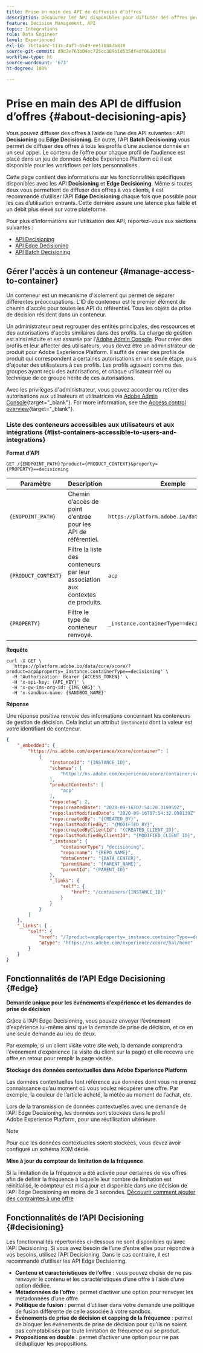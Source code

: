 ```yaml
---
title: Prise en main des API de diffusion d’offres
description: Découvrez les API disponibles pour diffuser des offres personnalisées.
feature: Decision Management, API
topic: Integrations
role: Data Engineer
level: Experienced
exl-id: 7bc1a4ec-113c-4af7-b549-ee17b843b818
source-git-commit: d9d2e763b04ec725cc389b1d535df4df06103018
workflow-type: ht
source-wordcount: '673'
ht-degree: 100%

---
```


# Prise en main des API de diffusion d’offres {#about-decisioning-apis}

Vous pouvez diffuser des offres à l’aide de l’une des API suivantes : API **Decisioning** ou **Edge Decisioning.** En outre, l’API **Batch Decisioning** vous permet de diffuser des offres à tous les profils d’une audience donnée en un seul appel. Le contenu de l’offre pour chaque profil de l’audience est placé dans un jeu de données Adobe Experience Platform où il est disponible pour les workflows par lots personnalisés.

Cette page contient des informations sur les fonctionnalités spécifiques disponibles avec les API **Decisioning** et **Edge Decisioning**. Même si toutes deux vous permettent de diffuser des offres à vos clients, il est recommandé d’utiliser l’API **Edge Decisioning** chaque fois que possible pour les cas d’utilisation entrants. Cette dernière assure une latence plus faible et un débit plus élevé sur votre plateforme.

Pour plus d’informations sur l’utilisation des API, reportez-vous aux sections suivantes :
* [API Decisioning](decisioning-api.md)
* [API Edge Decisioning](edge-decisioning-api.md)
* [API Batch Decisioning](batch-decisioning-api.md)

## Gérer l&#39;accès à un conteneur {#manage-access-to-container}

Un conteneur est un mécanisme d&#39;isolement qui permet de séparer différentes préoccupations. L&#39;ID de conteneur est le premier élément de chemin d&#39;accès pour toutes les API du référentiel. Tous les objets de prise de décision résident dans un conteneur.

Un administrateur peut regrouper des entités principales, des ressources et des autorisations d&#39;accès similaires dans des profils. La charge de gestion est ainsi réduite et est assurée par l&#39;[Adobe Admin Console](https://adminconsole.adobe.com/). Pour créer des profils et leur affecter des utilisateurs, vous devez être un administrateur de produit pour Adobe Experience Platform. Il suffit de créer des profils de produit qui correspondent à certaines autorisations en une seule étape, puis d&#39;ajouter des utilisateurs à ces profils. Les profils agissent comme des groupes ayant reçu des autorisations, et chaque utilisateur réel ou technique de ce groupe hérite de ces autorisations.

Avec les privilèges d&#39;administrateur, vous pouvez accorder ou retirer des autorisations aux utilisateurs et utilisatrices via [Adobe Admin Console](https://adminconsole.adobe.com/){target="_blank"}. For more information, see the [Access control overview](https://experienceleague.adobe.com/docs/experience-platform/access-control/home.html?lang=fr){target="_blank"}.

### Liste des conteneurs accessibles aux utilisateurs et aux intégrations {#list-containers-accessible-to-users-and-integrations}

**Format d&#39;API**

```http
GET /{ENDPOINT_PATH}?product={PRODUCT_CONTEXT}&property={PROPERTY}==decisioning
```

| Paramètre | Description | Exemple |
| --------- | ----------- | ------- |
| `{ENDPOINT_PATH}` | Chemin d’accès de point d’entrée pour les API de référentiel. | `https://platform.adobe.io/data/core/xcore/` |
| `{PRODUCT_CONTEXT}` | Filtre la liste des conteneurs par leur association aux contextes de produits. | `acp` |
| `{PROPERTY}` | Filtre le type de conteneur renvoyé. | `_instance.containerType==decisioning` |

**Requête**

```shell
curl -X GET \
  'https://platform.adobe.io/data/core/xcore/?product=acp&property=_instance.containerType==decisioning' \
  -H 'Authorization: Bearer {ACCESS_TOKEN}' \
  -H 'x-api-key: {API_KEY}' \
  -H 'x-gw-ims-org-id: {IMS_ORG}' \
  -H 'x-sandbox-name: {SANDBOX_NAME}'
```

**Réponse**

Une réponse positive renvoie des informations concernant les conteneurs de gestion de décision. Cela inclut un attribut `instanceId` dont la valeur est votre identifiant de conteneur.

```json
{
    "_embedded": {
        "https://ns.adobe.com/experience/xcore/container": [
            {
                "instanceId": "{INSTANCE_ID}",
                "schemas": [
                    "https://ns.adobe.com/experience/xcore/container;version=0.5"
                ],
                "productContexts": [
                    "acp"
                ],
                "repo:etag": 2,
                "repo:createdDate": "2020-09-16T07:54:28.319959Z",
                "repo:lastModifiedDate": "2020-09-16T07:54:32.098139Z",
                "repo:createdBy": "{CREATED_BY}",
                "repo:lastModifiedBy": "{MODIFIED_BY}",
                "repo:createdByClientId": "{CREATED_CLIENT_ID}",
                "repo:lastModifiedByClientId": "{MODIFIED_CLIENT_ID}",
                "_instance": {
                    "containerType": "decisioning",
                    "repo:name": "{REPO_NAME}",
                    "dataCenter": "{DATA_CENTER}",
                    "parentName": "{PARENT_NAME}",
                    "parentId": "{PARENT_ID}"
                },
                "_links": {
                    "self": {
                        "href": "/containers/{INSTANCE_ID}"
                    }
                }
            }
        ]
    },
    "_links": {
        "self": {
            "href": "/?product=acp&property=_instance.containerType==decisioning",
            "@type": "https://ns.adobe.com/experience/xcore/hal/home"
        }
    }
}
```

## Fonctionnalités de l’API Edge Decisioning {#edge}

**Demande unique pour les événements d’expérience et les demandes de prise de décision**

Grâce à l’API Edge Decisioning, vous pouvez envoyer l’événement d’expérience lui-même ainsi que la demande de prise de décision, et ce en une seule demande au lieu de deux.

Par exemple, si un client visite votre site web, la demande comprendra l’événement d’expérience (la visite du client sur la page) et elle recevra une offre en retour pour remplir la page visitée.

**Stockage des données contextuelles dans Adobe Experience Platform**

Les données contextuelles font référence aux données dont vous ne prenez connaissance qu’au moment où vous voulez récupérer une offre. Par exemple, la couleur de l’article acheté, la météo au moment de l’achat, etc.

Lors de la transmission de données contextuelles avec une demande de l’API Edge Decisioning, les données sont stockées dans le profil Adobe Experience Platform, pour une réutilisation ultérieure.

>[!NOTE]
>
>Pour que les données contextuelles soient stockées, vous devez avoir configuré un schéma XDM dédié.

**Mise à jour du compteur de limitation de la fréquence**

Si la limitation de la fréquence a été activée pour certaines de vos offres afin de définir la fréquence à laquelle leur nombre de limitation est réinitialisé, le compteur est mis à jour et disponible dans une décision de l’API Edge Decisioning en moins de 3 secondes. [Découvrir comment ajouter des contraintes à une offre](../../offer-library/add-constraints.md)

## Fonctionnalités de l’API Decisioning {#decisioning}

Les fonctionnalités répertoriées ci-dessous ne sont disponibles qu’avec l’API Decisioning. Si vous avez besoin de l’une d’entre elles pour répondre à vos besoins, utilisez l’API Decisioning. Dans le cas contraire, il est recommandé d’utiliser les API Edge Decisioning.

* **Contenu et caractéristiques de l’offre** : vous pouvez choisir de ne pas renvoyer le contenu et les caractéristiques d’une offre à l’aide d’une option dédiée.
* **Métadonnées de l’offre** : permet d’activer une option pour renvoyer les métadonnées d’une offre.
* **Politique de fusion** : permet d’utiliser dans votre demande une politique de fusion différente de celle associée à votre sandbox.
* **Événements de prise de décision et capping de la fréquence** : permet de bloquer les événements de prise de décision pour qu’ils ne soient pas comptabilisés par toute limitation de fréquence qui se produit.
* **Propositions en double** : permet d’activer une option pour ne pas dédupliquer les propositions.
